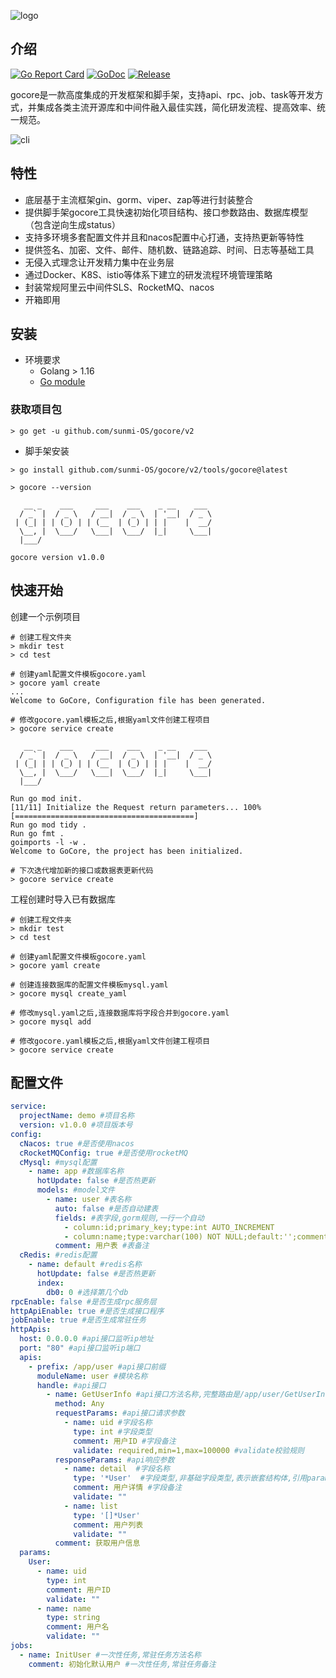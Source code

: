 ![logo](https://file.cdn.sunmi.com/logo.png?x-oss-process=image/resize,h_200)

介绍
---

[![Go Report Card](https://goreportcard.com/badge/github.com/sunmi-OS/gocore)](https://goreportcard.com/report/github.com/sunmi-OS/gocore)
[![GoDoc](https://godoc.org/github.com/sunmi-OS/gocore/v2?status.svg)](https://pkg.go.dev/github.com/sunmi-OS/gocore/v2)
[![Release](https://img.shields.io/github/v/release/sunmi-OS/gocore.svg?style=flat-square)](https://github.com/sunmi-OS/gocore/releases)

gocore是一款高度集成的开发框架和脚手架，支持api、rpc、job、task等开发方式，并集成各类主流开源库和中间件融入最佳实践，简化研发流程、提高效率、统一规范。

![cli](https://file.cdn.sunmi.com/gocore_cli.svg)

## 特性

- 底层基于主流框架gin、gorm、viper、zap等进行封装整合
- 提供脚手架gocore工具快速初始化项目结构、接口参数路由、数据库模型（包含逆向生成status）
- 支持多环境多套配置文件并且和nacos配置中心打通，支持热更新等特性
- 提供签名、加密、文件、邮件、随机数、链路追踪、时间、日志等基础工具
- 无侵入式理念让开发精力集中在业务层
- 通过Docker、K8S、istio等体系下建立的研发流程环境管理策略
- 封装常规阿里云中间件SLS、RocketMQ、nacos
- 开箱即用

## 安装

- 环境要求
    - Golang > 1.16
    - [Go module](https://github.com/golang/go/wiki/Modules)


### 获取项目包

```shell
> go get -u github.com/sunmi-OS/gocore/v2
```

* 脚手架安装
```shell
> go install github.com/sunmi-OS/gocore/v2/tools/gocore@latest

> gocore --version

   __ _    ___     ___    ___    _ __    ___
  / _` |  / _ \   / __|  / _ \  | '__|  / _ \
 | (_| | | (_) | | (__  | (_) | | |    |  __/
  \__, |  \___/   \___|  \___/  |_|     \___|
  |___/

gocore version v1.0.0
```


## 快速开始

创建一个示例项目
```shell
# 创建工程文件夹
> mkdir test
> cd test

# 创建yaml配置文件模板gocore.yaml
> gocore yaml create 
...
Welcome to GoCore, Configuration file has been generated.

# 修改gocore.yaml模板之后,根据yaml文件创建工程项目
> gocore service create 

   __ _    ___     ___    ___    _ __    ___
  / _` |  / _ \   / __|  / _ \  | '__|  / _ \
 | (_| | | (_) | | (__  | (_) | | |    |  __/
  \__, |  \___/   \___|  \___/  |_|     \___|
  |___/

Run go mod init.
[11/11] Initialize the Request return parameters... 100% [========================================]   
Run go mod tidy .
Run go fmt .
goimports -l -w .
Welcome to GoCore, the project has been initialized.

# 下次迭代增加新的接口或数据表更新代码
> gocore service create 

```

工程创建时导入已有数据库
```shell
# 创建工程文件夹
> mkdir test 
> cd test

# 创建yaml配置文件模板gocore.yaml
> gocore yaml create 

# 创建连接数据库的配置文件模板mysql.yaml
> gocore mysql create_yaml 

# 修改mysql.yaml之后,连接数据库将字段合并到gocore.yaml
> gocore mysql add 

# 修改gocore.yaml模板之后,根据yaml文件创建工程项目
> gocore service create 
```


## 配置文件

```yaml
service:
  projectName: demo #项目名称
  version: v1.0.0 #项目版本号
config:
  cNacos: true #是否使用nacos
  cRocketMQConfig: true #是否使用rocketMQ
  cMysql: #mysql配置
    - name: app #数据库名称
      hotUpdate: false #是否热更新
      models: #model文件
        - name: user #表名称
          auto: false #是否自动建表
          fields: #表字段,gorm规则,一行一个自动
            - column:id;primary_key;type:int AUTO_INCREMENT
            - column:name;type:varchar(100) NOT NULL;default:'';comment:'用户名';unique_index
          comment: 用户表 #表备注
  cRedis: #redis配置
    - name: default #redis名称
      hotUpdate: false #是否热更新
      index:
        db0: 0 #选择第几个db
rpcEnable: false #是否生成rpc服务层
httpApiEnable: true #是否生成接口程序
jobEnable: true #是否生成常驻任务
httpApis:
  host: 0.0.0.0 #api接口监听ip地址
  port: "80" #api接口监听ip端口
  apis:
    - prefix: /app/user #api接口前缀
      moduleName: user #模块名称
      handle: #api接口
        - name: GetUserInfo #api接口方法名称,完整路由是/app/user/GetUserInfo
          method: Any
          requestParams: #api接口请求参数
            - name: uid #字段名称
              type: int #字段类型
              comment: 用户ID #字段备注
              validate: required,min=1,max=100000 #validate校验规则
          responseParams: #api响应参数
            - name: detail  #字段名称
              type: '*User'  #字段类型,非基础字段类型,表示嵌套结构体,引用params中的结构体
              comment: 用户详情 #字段备注
              validate: ""
            - name: list
              type: '[]*User'
              comment: 用户列表
              validate: ""
          comment: 获取用户信息
  params:
    User:
      - name: uid
        type: int
        comment: 用户ID
        validate: ""
      - name: name
        type: string
        comment: 用户名
        validate: ""
jobs:
  - name: InitUser #一次性任务,常驻任务方法名称
    comment: 初始化默认用户 #一次性任务,常驻任务备注
```